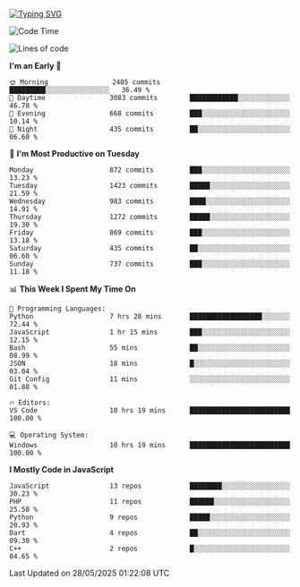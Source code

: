 [![Typing SVG](https://readme-typing-svg.demolab.com?font=Fira+Code&pause=1000&color=F7F7F7&random=false&width=435&lines=Hi+%F0%9F%91%8B%2C+I'm+Rafiu+Sidqi;Junior+Backend+Developer)](https://git.io/typing-svg)
<!--START_SECTION:waka-->
![Code Time](http://img.shields.io/badge/Code%20Time-769%20hrs%2054%20mins-blue)

![Lines of code](https://img.shields.io/badge/From%20Hello%20World%20I%27ve%20Written-2.5%20million%20lines%20of%20code-blue)

**I'm an Early 🐤** 

```text
🌞 Morning                2405 commits        █████████░░░░░░░░░░░░░░░░   36.49 % 
🌆 Daytime                3083 commits        ████████████░░░░░░░░░░░░░   46.78 % 
🌃 Evening                668 commits         ███░░░░░░░░░░░░░░░░░░░░░░   10.14 % 
🌙 Night                  435 commits         ██░░░░░░░░░░░░░░░░░░░░░░░   06.60 % 
```
📅 **I'm Most Productive on Tuesday** 

```text
Monday                   872 commits         ███░░░░░░░░░░░░░░░░░░░░░░   13.23 % 
Tuesday                  1423 commits        █████░░░░░░░░░░░░░░░░░░░░   21.59 % 
Wednesday                983 commits         ████░░░░░░░░░░░░░░░░░░░░░   14.91 % 
Thursday                 1272 commits        █████░░░░░░░░░░░░░░░░░░░░   19.30 % 
Friday                   869 commits         ███░░░░░░░░░░░░░░░░░░░░░░   13.18 % 
Saturday                 435 commits         ██░░░░░░░░░░░░░░░░░░░░░░░   06.60 % 
Sunday                   737 commits         ███░░░░░░░░░░░░░░░░░░░░░░   11.18 % 
```


📊 **This Week I Spent My Time On** 

```text
💬 Programming Languages: 
Python                   7 hrs 28 mins       ██████████████████░░░░░░░   72.44 % 
JavaScript               1 hr 15 mins        ███░░░░░░░░░░░░░░░░░░░░░░   12.15 % 
Bash                     55 mins             ██░░░░░░░░░░░░░░░░░░░░░░░   08.99 % 
JSON                     18 mins             █░░░░░░░░░░░░░░░░░░░░░░░░   03.04 % 
Git Config               11 mins             ░░░░░░░░░░░░░░░░░░░░░░░░░   01.88 % 

🔥 Editors: 
VS Code                  10 hrs 19 mins      █████████████████████████   100.00 % 

💻 Operating System: 
Windows                  10 hrs 19 mins      █████████████████████████   100.00 % 
```

**I Mostly Code in JavaScript** 

```text
JavaScript               13 repos            ████████░░░░░░░░░░░░░░░░░   30.23 % 
PHP                      11 repos            ██████░░░░░░░░░░░░░░░░░░░   25.58 % 
Python                   9 repos             █████░░░░░░░░░░░░░░░░░░░░   20.93 % 
Dart                     4 repos             ██░░░░░░░░░░░░░░░░░░░░░░░   09.30 % 
C++                      2 repos             █░░░░░░░░░░░░░░░░░░░░░░░░   04.65 % 
```




 Last Updated on 28/05/2025 01:22:08 UTC
<!--END_SECTION:waka-->
